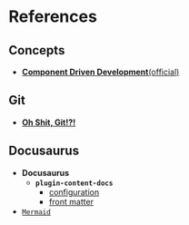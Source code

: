 # References

## Concepts

- [**Component Driven Development**(official)](https://www.componentdriven.org/)

## Git

- [**Oh Shit, Git!?!**](https://ohshitgit.com/)

## Docusaurus

- **Docusaurus**
  - **`plugin-content-docs`**
    - [configuration](https://docusaurus.io/docs/api/plugins/@docusaurus/plugin-content-docs#configuration)
    - [front matter](https://docusaurus.io/docs/api/plugins/@docusaurus/plugin-content-docs#markdown-front-matter)
- [`Mermaid`](https://mermaid.js.org/)

